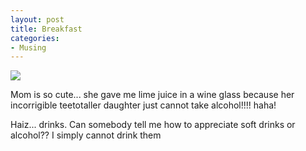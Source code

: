 ```yaml
---
layout: post
title: Breakfast
categories:
- Musing
---
```


![](http://static.flickr.com/19/159257786_7549cb832a_m.jpg)

Mom is so cute... she gave me lime juice in a wine glass because her incorrigible teetotaller daughter just cannot take alcohol!!!! haha!

Haiz... drinks. Can somebody tell me how to appreciate soft drinks or alcohol?? I simply cannot drink them
